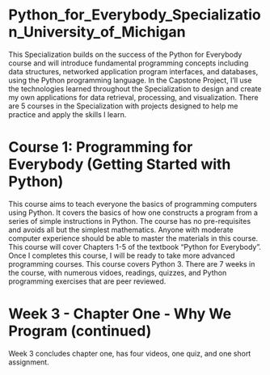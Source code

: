# Python_for_Everybody_Specialization_University_of_Michigan
This Specialization builds on the success of the Python for Everybody course and will introduce fundamental programming concepts including data structures, networked application program interfaces, and databases, using the Python programming language. In the Capstone Project, I’ll use the technologies learned throughout the Specialization to design and create my own applications for data retrieval, processing, and visualization. There are 5 courses in the Specialization with projects designed to help me practice and apply the skills I learn.
# Course 1: Programming for Everybody (Getting Started with Python)
This course aims to teach everyone the basics of programming computers using Python. It covers the basics of how one constructs a program from a series of simple instructions in Python.  The course has no pre-requisites and avoids all but the simplest mathematics. Anyone with moderate computer experience should be able to master the materials in this course. This course will cover Chapters 1-5 of the textbook “Python for Everybody”.  Once I completes this course, I will be ready to take more advanced programming courses. This course covers Python 3. There are 7 weeks in the course, with numerous vidoes, readings, quizzes, and Python programming exercises that are peer reviewed.

# Week 3 - Chapter One - Why We Program (continued)
Week 3 concludes chapter one, has four videos, one quiz, and one short assignment.
